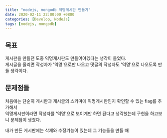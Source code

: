 ```yaml
---
title: "nodejs, mongodb 익명게시판 만들기"
date: 2020-02-11 22:00:00 +0800
categories: [Develop, NodeJs]
tags: [nodejs, mongodb]
---
```


## 목표
게시판을 만들던 도중 익명게시판도 만들어야겠다는 생각이 들었다.  
게시글을 올리면 작성자가 '익명'으로만 나오고 댓글의 작성자도 '익명'으로 나오도록 만들 생각이다.  



## 문제점들
처음에는 단순히 게시판과 게시글의 스키마에 익명게시판인지 확인할 수 있는 flag를 추가해서  
익명게시판이라면 작성자를 '익명'으로 보이게만 하면 된다고 생각했는데 구현을 하고보니 문제점이 생겼다.  

내가 만든 게시판에는 삭제와 수정기능이 있는데 그 기능들을 만들 때  




